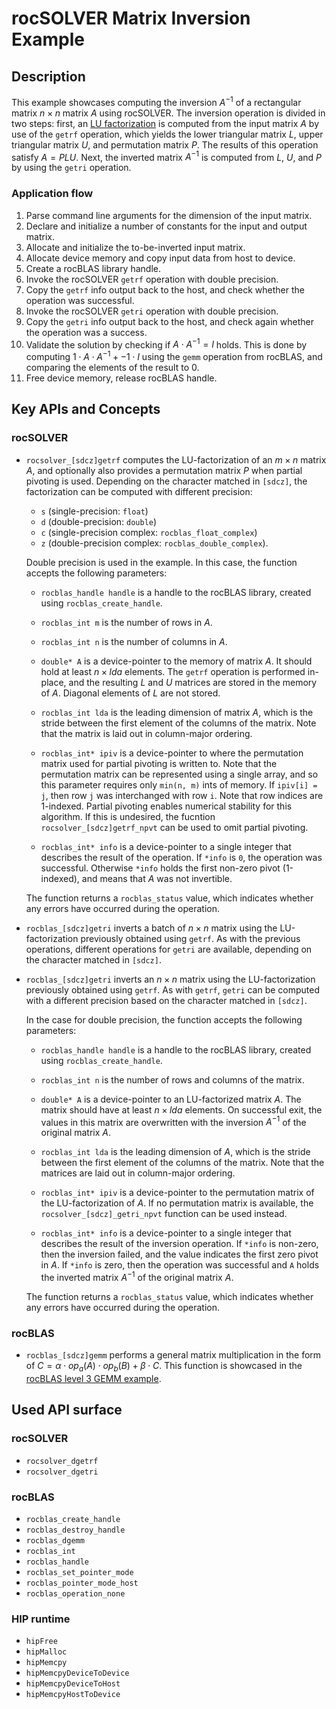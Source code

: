 # rocSOLVER Matrix Inversion Example

## Description

This example showcases computing the inversion $A^{-1}$ of a rectangular matrix $n\times n$ matrix $A$ using rocSOLVER. The inversion operation is divided in two steps: first, an [LU factorization](https://en.wikipedia.org/wiki/LU_decomposition) is computed from the input matrix $A$ by use of the `getrf` operation, which yields the lower triangular matrix $L$, upper triangular matrix $U$, and permutation matrix $P$. The results of this operation satisfy $A = PLU$. Next, the inverted matrix $A^{-1}$ is computed from $L$, $U$, and $P$ by using the `getri` operation.

### Application flow

1. Parse command line arguments for the dimension of the input matrix.
2. Declare and initialize a number of constants for the input and output matrix.
3. Allocate and initialize the to-be-inverted input matrix.
4. Allocate device memory and copy input data from host to device.
5. Create a rocBLAS library handle.
6. Invoke the rocSOLVER `getrf` operation with double precision.
7. Copy the `getrf` info output back to the host, and check whether the operation was successful.
8. Invoke the rocSOLVER `getri` operation with double precision.
9. Copy the `getri` info output back to the host, and check again whether the operation was a success.
10. Validate the solution by checking if $A\cdot A^{-1} = I$ holds. This is done by computing $1\cdot A \cdot A^{-1} + -1 \cdot I$ using the `gemm` operation from rocBLAS, and comparing the elements of the result to 0.
11. Free device memory, release rocBLAS handle.

## Key APIs and Concepts

### rocSOLVER

- `rocsolver_[sdcz]getrf` computes the LU-factorization of an $m\times n$ matrix $A$, and optionally also provides a permutation matrix $P$ when partial pivoting is used. Depending on the character matched in `[sdcz]`, the factorization can be computed with different precision:

  - `s` (single-precision: `float`)
  - `d` (double-precision: `double`)
  - `c` (single-precision complex: `rocblas_float_complex`)
  - `z` (double-precision complex: `rocblas_double_complex`).

  Double precision is used in the example. In this case, the function accepts the following parameters:

  - `rocblas_handle handle` is a handle to the rocBLAS library, created using `rocblas_create_handle`.

  - `rocblas_int m` is the number of rows in $A$.

  - `rocblas_int n` is the number of columns in $A$.

  - `double* A` is a device-pointer to the memory of matrix $A$. It should hold at least $n\times lda$ elements. The `getrf` operation is performed in-place, and the resulting $L$ and $U$ matrices are stored in the memory of $A$. Diagonal elements of $L$ are not stored.

  - `rocblas_int lda` is the leading dimension of matrix $A$, which is the stride between the first element of the columns of the matrix. Note that the matrix is laid out in column-major ordering.

  - `rocblas_int* ipiv` is a device-pointer to where the permutation matrix used for partial pivoting is written to. Note that the permutation matrix can be represented using a single array, and so this parameter requires only `min(n, m)` ints of memory. If `ipiv[i] = j`, then row `j` was interchanged with row `i`. Note that row indices are 1-indexed. Partial pivoting enables numerical stability for this algorithm. If this is undesired, the fucntion `rocsolver_[sdcz]getrf_npvt` can be used to omit partial pivoting.

  - `rocblas_int* info` is a device-pointer to a single integer that describes the result of the operation. If `*info` is `0`, the operation was successful. Otherwise `*info` holds the first non-zero pivot (1-indexed), and means that $A$ was not invertible.

  The function returns a `rocblas_status` value, which indicates whether any errors have occurred during the operation.

- `rocblas_[sdcz]getri` inverts a batch of $n\times n$ matrix using the LU-factorization previously obtained using `getrf`. As with the previous operations, different operations for `getri` are available, depending on the character matched in `[sdcz]`.

- `rocblas_[sdcz]getri` inverts an $n\times n$ matrix using the LU-factorization previously obtained using `getrf`. As with `getrf`, `getri` can be computed with a different precision based on the character matched in `[sdcz]`.

  In the case for double precision, the function accepts the following parameters:

  - `rocblas_handle handle` is a handle to the rocBLAS library, created using `rocblas_create_handle`.

  - `rocblas_int n` is the number of rows and columns of the matrix.

  - `double* A` is a device-pointer to an LU-factorized matrix $A$. The matrix should have at least $n\times lda$ elements. On successful exit, the values in this matrix are overwritten with the inversion $A^{-1}$ of the original matrix $A$.

  - `rocblas_int lda` is the leading dimension of $A$, which is the stride between the first element of the columns of the matrix. Note that the matrices are laid out in column-major ordering.

  - `rocblas_int* ipiv` is a device-pointer to the permutation matrix of the LU-factorization of $A$. If no permutation matrix is available, the `rocsolver_[sdcz]_getri_npvt` function can be used instead.

  - `rocblas_int* info` is a device-pointer to a single integer that describes the result of the inversion operation. If `*info` is non-zero, then the inversion failed, and the value indicates the first zero pivot in $A$. If `*info` is zero, then the operation was successful and `A` holds the inverted matrix $A^{-1}$ of the original matrix $A$.

  The function returns a `rocblas_status` value, which indicates whether any errors have occurred during the operation.

### rocBLAS

- `rocblas_[sdcz]gemm` performs a general matrix multiplication in the form of $C = \alpha\cdot op_a(A)\cdot op_b(B) + \beta\cdot C$. This function is showcased in the [rocBLAS level 3 GEMM example](/Libraries/rocBLAS/level_3/gemm/).

## Used API surface

### rocSOLVER

- `rocsolver_dgetrf`
- `rocsolver_dgetri`

### rocBLAS

- `rocblas_create_handle`
- `rocblas_destroy_handle`
- `rocblas_dgemm`
- `rocblas_int`
- `rocblas_handle`
- `rocblas_set_pointer_mode`
- `rocblas_pointer_mode_host`
- `rocblas_operation_none`

### HIP runtime

- `hipFree`
- `hipMalloc`
- `hipMemcpy`
- `hipMemcpyDeviceToDevice`
- `hipMemcpyDeviceToHost`
- `hipMemcpyHostToDevice`
